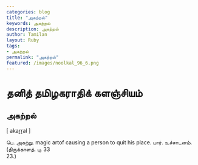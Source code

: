 ```yaml
---  
categories: blog  
title: "அகற்றல்"
keywords: அகற்றல்  
description: அகற்றல்
author: Tamilan  
layout: Ruby  
tags:     
- அகற்றல்
permalink: "அகற்றல்"  
featured: /images/noolkal_96_6.png  
--- 
```

# தனித் தமிழகராதிக் களஞ்சியம்
## அகற்றல்

[ akaṟṟal ]  
  
பெ. அகற்று. magic artof causing a person to quit his place. பார். உச்சாடனம். (திருக்காளத். பு. 33  
23.)